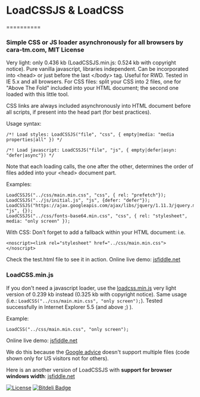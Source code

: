 # LoadCSSJS & LoadCSS
==========

### Simple CSS or JS loader asynchronously for all browsers by cara-tm.com, MIT License

Very light: only 0.436 kb (LoadCSSJS.min.js: 0.524 kb with copyright notice). Pure vanilla javascript, libraries independent. Can be incorporated into &lt;head&gt; or just before the last &lt;/body&gt; tag. Useful for RWD. Tested in IE 5.x and all browsers. For CSS files: split your CSS into 2 files, one for "Above The Fold" included into your HTML document; the second one loaded with this little tool.

CSS links are always included asynchronously into HTML document before all scripts, if present into the head part (for best practices).

Usage syntax:

    /*! Load styles: LoadCSSJS("file", "css", { empty|media: "media properties|all" }) */
    
    /*! Load javascript: LoadCSSJS("file", "js", { empty|defer|asyn: "defer|async"}) */

Note that each loading calls, the one after the other, determines the order of files added into your &lt;head&gt; document part. 

Examples:

    LoadCSSJS("../css/main.min.css", "css", { rel: "prefetch"});
    LoadCSSJS("../js/initial.js", "js", {defer: "defer"});
    LoadCSSJS("https://ajax.googleapis.com/ajax/libs/jquery/1.11.3/jquery.min.js", "js", {});
    LoadCSSJS("../css/fonts-base64.min.css", "css", { rel: "stylesheet", media: "only screen" });

With CSS: Don't forget to add a fallback within your HTML document:
i.e.

    <noscript><link rel="stylesheet" href="../css/main.min.css"></noscript>

Check the test.html file to see it in action. Online live demo: [jsfiddle.net](http://jsfiddle.net/jdd6s1e3/4/)

### LoadCSS.min.js

If you don't need a javascript loader, use the [loadcss.min.js](https://github.com/cara-tm/LoadCSSJS/blob/master/loadcss.min.js) very light version of 0.239 kb instead (0.325 kb with copyright notice). Same usage (i.e.: `LoadCSS("../css/main.min.css", "only screen");`).
Tested successfully in Internet Explorer 5.5 (and above ;) ).

Example:

    LoadCSS("../css/main.min.css", "only screen");

Online live demo: [jsfiddle.net](http://jsfiddle.net/9ehh6xnx/)

We do this because the [Google advice](https://developers.google.com/speed/docs/insights/OptimizeCSSDelivery) doesn't support multiple files (code shown only for US visitors not for others).

Here is an another version of LoadCSSJS with **support for browser windows width**: [jsfiddle.net](http://jsfiddle.net/wqysp5uf/1)


[![License](http://img.shields.io/:license-mit-blue.svg)](http://doge.mit-license.org) [![Bitdeli Badge](https://d2weczhvl823v0.cloudfront.net/cara-tm/loadcssjs/trend.png)](https://bitdeli.com/free "Bitdeli Badge")

